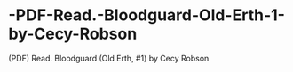 # -PDF-Read.-Bloodguard-Old-Erth-1-by-Cecy-Robson
(PDF) Read. Bloodguard (Old Erth, #1) by Cecy Robson
